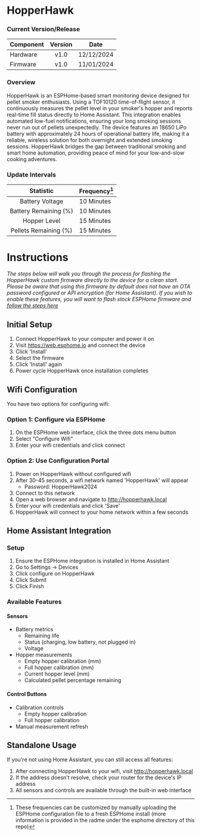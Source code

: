 # HopperHawk

### Current Version/Release

| Component | Version | Date |
| --------- | :-------: | :----: | 
| Hardware  | v1.0    | 12/12/2024 |
| Firmware  | v1.0    | 11/01/2024 |



### Overview
HopperHawk is an ESPHome-based smart monitoring device designed for pellet smoker enthusiasts. Using a TOF10120 time-of-flight sensor, it continuously measures the pellet level in your smoker's hopper and reports real-time fill status directly to Home Assistant. This integration enables automated low-fuel notifications, ensuring your long smoking sessions never run out of pellets unexpectedly. The device features an 18650 LiPo battery with approximately 24 hours of operational battery life, making it a reliable, wireless solution for both overnight and extended smoking sessions. HopperHawk bridges the gap between traditional smoking and smart home automation, providing peace of mind for your low-and-slow cooking adventures.

### Update Intervals
| Statistic | Frequency[^1] |
| :-------: | :-------- |
| Battery Voltage | 10 Minutes |
| Battery Remaining (%) | 10 Minutes | 
| Hopper Level | 15 Minutes |
| Pellets Remaining (%) | 15 Minutes |


[^1]: These frequencies can be customized by manually uploading the ESPHome configuration file to a fresh ESPHome install (more information is provided in the radme under the esphome directory of this repo)


# Instructions

*The steps below will walk you through the process for flashing the HopperHawk custom firmware directly to the device for a clean start. Please be aware that using this firmware by default does not have an OTA password configured or API encryption (for Home Assistant). If you wish to enable these features, you will want to flash stock ESPHome firmware and [follow the steps here](https://github.com/jpecsi/hopperhawk/tree/main/esphome)*

## Initial Setup
1. Connect HopperHawk to your computer and power it on
2. Visit https://web.esphome.io and connect the device
3. Click 'Install'
4. Select the firmware
5. Click 'Install' again
6. Power cycle HopperHawk once installation completes

## Wifi Configuration
You have two options for configuring wifi:

### Option 1: Configure via ESPHome
1. On the ESPHome web interface, click the three dots menu button
2. Select "Configure Wifi"
3. Enter your wifi credentials and click connect

### Option 2: Use Configuration Portal
1. Power on HopperHawk without configured wifi
2. After 30-45 seconds, a wifi network named 'HopperHawk' will appear
   - Password: HopperHawk2024
3. Connect to this network
4. Open a web browser and navigate to http://hopperhawk.local
5. Enter your wifi credentials and click 'Save'
6. HopperHawk will connect to your home network within a few seconds

## Home Assistant Integration
### Setup
1. Ensure the ESPHome integration is installed in Home Assistant
2. Go to Settings → Devices
3. Click configure on HopperHawk
4. Click Submit
5. Click Finish

### Available Features
#### Sensors
- Battery metrics
  - Remaining life
  - Status (charging, low battery, not plugged in)
  - Voltage
- Hopper measurements
  - Empty hopper calibration (mm)
  - Full hopper calibration (mm)
  - Current hopper level (mm)
  - Calculated pellet percentage remaining

#### Control Buttons
- Calibration controls
  - Empty hopper calibration
  - Full hopper calibration
- Manual measurement refresh

## Standalone Usage
If you're not using Home Assistant, you can still access all features:

1. After connecting HopperHawk to your wifi, visit http://hopperhawk.local
2. If the address doesn't resolve, check your router for the device's IP address
3. All sensors and controls are available through the built-in web interface







